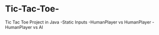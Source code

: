 # Tic-Tac-Toe-
Tic Tac Toe Project in Java
-Static Inputs
-HumanPlayer vs HumanPlayer
-HumanPlayer vs AI
